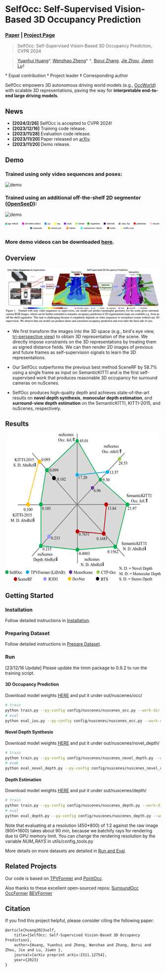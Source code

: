 # SelfOcc: Self-Supervised Vision-Based 3D Occupancy Prediction
### [Paper](https://arxiv.org/pdf/2311.12754)  | [Project Page](https://huang-yh.github.io/SelfOcc/) 

> SelfOcc: Self-Supervised Vision-Based 3D Occupancy Prediction, CVPR 2024

> [Yuanhui Huang](https://scholar.google.com/citations?hl=zh-CN&user=LKVgsk4AAAAJ)*, [Wenzhao Zheng](https://wzzheng.net/)\* $\dagger$, [Borui Zhang](https://boruizhang.site/), [Jie Zhou](https://scholar.google.com/citations?user=6a79aPwAAAAJ&hl=en&authuser=1), [Jiwen Lu](http://ivg.au.tsinghua.edu.cn/Jiwen_Lu/)$\ddagger$

\* Equal contribution $\dagger$ Project leader $\ddagger$ Corresponding author

SelfOcc empowers 3D autonomous driving world models (e.g., [OccWorld](https://github.com/wzzheng/OccWorld)) with scalable 3D representations, paving the way for **interpretable end-to-end large driving models**.

## News
- **[2024/2/26]** SelfOcc is accepted to CVPR 2024!
- **[2023/12/16]** Training code release.
- **[2023/11/28]** Evaluation code release.
- **[2023/11/20]** Paper released on [arXiv](https://arxiv.org/abs/2311.12754).
- **[2023/11/20]** Demo release.

## Demo

### Trained using only video sequences and poses:

![demo](./assets/iou.gif)

### Trained using an additional off-the-shelf 2D segmentor ([OpenSeeD](https://github.com/IDEA-Research/OpenSeeD)):

![demo](./assets/miou.gif)

![legend](./assets/legend.png)


### More demo videos can be downloaded [here](https://cloud.tsinghua.edu.cn/d/640283b528f7436193a4/).

## Overview
![overview](./assets/overview.png)

- We first transform the images into the 3D space (e.g., bird's eye view, [tri-perspective view](https://github.com/wzzheng/TPVFormer)) to obtain 3D representation of the scene. We directly impose constraints on the 3D representations by treating them as signed distance fields. We can then render 2D images of previous and future frames as self-supervision signals to learn the 3D representations. 

- Our SelfOcc outperforms the previous best method SceneRF by 58.7% using a single frame as input on SemanticKITTI and is the first self-supervised work that produces reasonable 3D occupancy for surround cameras on nuScenes. 

- SelfOcc produces high-quality depth and achieves state-of-the-art results on **novel depth synthesis**, **monocular depth estimation**, and **surround-view depth estimation** on the SemanticKITTI, KITTI-2015, and nuScenes, respectively. 

## Results
<img src=./assets/results.png height="480px" width="563px" />

## Getting Started

### Installation

Follow detailed instructions in [Installation](docs/installation.md).

### Preparing Dataset

Follow detailed instructions in [Prepare Dataset](docs/prepare_data.md).

### Run

[23/12/16 Update] Please update the timm package to 0.9.2 to run the training script.

#### 3D Occupancy Prediction

Download model weights [HERE](https://cloud.tsinghua.edu.cn/f/831c104c82a244e9878a/) and put it under out/nuscenes/occ/
```bash
# train
python train.py --py-config config/nuscenes/nuscenes_occ.py --work-dir out/nuscenes/occ_train --depth-metric
# eval
python eval_iou.py --py-config config/nuscenes/nuscenes_occ.py --work-dir out/nuscenes/occ --resume-from out/nuscenes/occ/model_state_dict.pth --occ3d --resolution 0.4 --sem --use-mask --scene-size 4
```

#### Novel Depth Synthesis


Download model weights [HERE](https://cloud.tsinghua.edu.cn/f/2d217cd298a34ed19039/) and put it under out/nuscenes/novel_depth/
```bash
# train
python train.py --py-config config/nuscenes/nuscenes_novel_depth.py --work-dir out/nuscenes/novel_depth_train --depth-metric
# evak
python eval_novel_depth.py --py-config config/nuscenes/nuscenes_novel_depth.py --work-dir out/nuscenes/novel_depth --resume-from out/nuscenes/novel_depth/model_state_dict.pth
```

#### Depth Estimation

Download model weights [HERE](https://cloud.tsinghua.edu.cn/f/1a722b9139234542ae1e/) and put it under out/nuscenes/depth/
```bash
# train
python train.py --py-config config/nuscenes/nuscenes_depth.py --work-dir out/nuscenes/depth_train --depth-metric
# eval
python eval_depth.py --py-config config/nuscenes/nuscenes_depth.py --work-dir out/nuscenes/depth --resume-from out/nuscenes/depth/model_state_dict.pth --depth-metric --batch 90000
```

Note that evaluating at a resolution (450\*800) of 1:2 against the raw image (900\*1600) takes about 90 min, because we batchify rays for rendering due to GPU memory limit. You can change the rendering resolution by the variable *NUM_RAYS* in utils/config_tools.py

More details on more datasets are detailed in  [Run and Eval](docs/get_started.md).

## Related Projects

Our code is based on [TPVFormer](https://github.com/wzzheng/TPVFormer) and [PointOcc](https://github.com/wzzheng/PointOcc). 

Also thanks to these excellent open-sourced repos:
[SurroundOcc](https://github.com/weiyithu/SurroundOcc) 
[OccFormer](https://github.com/zhangyp15/OccFormer)
[BEVFormer](https://github.com/fundamentalvision/BEVFormer)

## Citation

If you find this project helpful, please consider citing the following paper:
```
@article{huang2023self,
    title={SelfOcc: Self-Supervised Vision-Based 3D Occupancy Prediction},
    author={Huang, Yuanhui and Zheng, Wenzhao and Zhang, Borui and Zhou, Jie and Lu, Jiwen },
    journal={arXiv preprint arXiv:2311.12754},
    year={2023}
}
```
